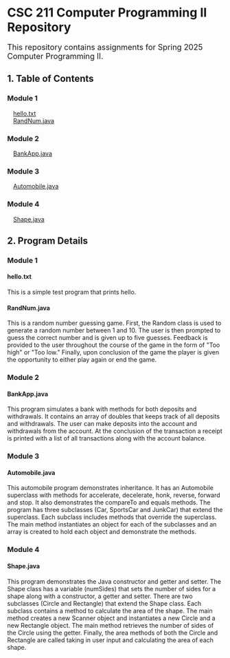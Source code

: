 # CSC 211 Computer Programming II Repository

<font size= "4">This repository contains assignments for Spring 2025 Computer Programming II.</font>  

## 1. Table of Contents
### Module 1
&emsp;[hello.txt](https://github.com/CodebyLK/CSC211/blob/7e6cf34cbd0bea6f4a77d73eae7ba96881d1a6b0/Module1/hello.txt)   
&emsp;[RandNum.java](https://github.com/CodebyLK/CSC211/blob/7e6cf34cbd0bea6f4a77d73eae7ba96881d1a6b0/Module1/RandNum.java)  

### Module 2
&emsp;[BankApp.java](https://github.com/CodebyLK/CSC211/blob/7e6cf34cbd0bea6f4a77d73eae7ba96881d1a6b0/Module2/Bank.java)

### Module 3
&emsp;[Automobile.java](https://github.com/CodebyLK/CSC211/blob/7e6cf34cbd0bea6f4a77d73eae7ba96881d1a6b0/Module3/Automobile.java)

### Module 4
&emsp;[Shape.java](https://github.com/CodebyLK/CSC211/blob/a06650e78b9669c8c7b5473478f6417307997b7b/Module4/Shape.java)

## 2. Program Details
### Module 1

#### hello.txt  
This is a simple test program that prints hello.  

#### RandNum.java 
This is a random number guessing game. First, the Random class is used to generate a random number between 1 and 10. The user is then prompted to guess the correct number and is given up to five guesses. Feedback is provided to the user throughout the course of the game in the form of "Too high" or "Too low." Finally, upon conclusion of the game the player is given the opportunity to either play again or end the game.  

### Module 2

#### BankApp.java
This program simulates a bank with methods for both deposits and withdrawals. It contains an array of doubles that keeps track of all deposits and withdrawals. The user can make deposits into the account and withdrawals from the account. At the conclusion of the transaction a receipt is printed with a list of all transactions along with the account balance.  

### Module 3

#### Automobile.java
This automobile program demonstrates inheritance. It has an Automobile superclass with methods for accelerate, decelerate, honk, reverse, forward and stop. It also demonstrates the compareTo and equals methods. The program has three subclasses (Car, SportsCar and JunkCar) that extend the superclass. Each subclass includes methods that override the superclass. The main method instantiates an object for each of the subclasses and an array is created to hold each object and demonstrate the methods.

### Module 4

#### Shape.java
This program demonstrates the Java constructor and getter and setter. The Shape class has a variable (numSides) that sets the number of sides for a shape along with a constructor, a getter and setter. There are two subclasses (Circle and Rectangle) that extend the Shape class. Each subclass contains a method to calculate the area of the shape. The main method creates a new Scanner object and instantiates a new Circle and a new Rectangle object. The main method retrieves the number of sides of the Circle using the getter. Finally, the area methods of both the Circle and Rectangle are called taking in user input and calculating the area of each shape.
